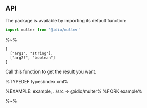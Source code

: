 ## API

The package is available by importing its default function:

```js
import multer from '@idio/multer'
```

%~%

```## multer
[
  ["arg1", "string"],
  ["arg2?", "boolean"]
]
```

Call this function to get the result you want.

%TYPEDEF types/index.xml%

%EXAMPLE: example, ../src => @idio/multer%
%FORK example%

%~%